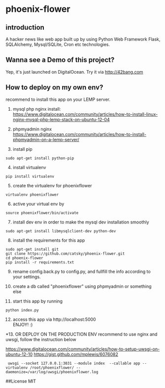 phoenix-flower
==============

## introduction
A hacker news like web app built up by using Python Web Framework Flask, SQLAlchemy, Mysql/SQLite, Cron etc technologies.

## Wanna see a Demo of this project?
Yep, it's just launched on DigitalOcean. Try it via http://42bang.com

## How to deploy on my own env?
recommend to install this app on your LEMP server.

1. mysql php nginx install:
https://www.digitalocean.com/community/articles/how-to-install-linux-nginx-mysql-php-lemp-stack-on-ubuntu-12-04

2. phpmyadmin nginx
https://www.digitalocean.com/community/articles/how-to-install-phpmyadmin-on-a-lemp-server/

3.  install pip
```
sudo apt-get install python-pip
```

4. install virtualenv
```
pip install virtualenv
```

5. create the virtualenv for phoenixflower
```
virtualenv phoenixflower
```

6. active your virtual env by
```
source phoenixflower/bin/activate
```

7. install dev env in order to make the mysql dev installation smoothly
```
sudo apt-get install libmysqlclient-dev python-dev
```

8. install the requirements for this app
```
sudo apt-get install git
git clone https://github.com/catsky/phoenix-flower.git
cd phoenix-flower
pip install -r requirements.txt
```

9. rename config.back.py  to config.py, and fullfill the info according to your settings.

10. create a db called "phoenixflower" using phpmyadmin or something else

11. start this app by running
```
python index.py
```

12. access this app via 
http://localhost:5000  
ENJOY! :)

*13. OR DEPLOY ON THE PRODUCTION ENV
recommend to use nginx and uwsgi, follow the instruction below

https://www.digitalocean.com/community/articles/how-to-setup-uwsgi-on-ubuntu-12-10
https://gist.github.com/mplewis/6076082
```
 uwsgi --socket 127.0.0.1:3031 --module index  --callable app --virtualenv /root/phoenixflower/ --daemonize=/var/log/uwsgi/phoenixflower.log
```

##License
MIT
